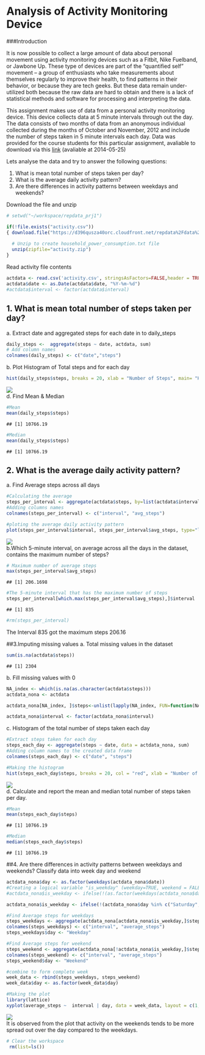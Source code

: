 # Analysis of Activity Monitoring Device



###Introduction

It is now possible to collect a large amount of data about personal movement using activity monitoring devices such as a Fitbit, Nike Fuelband, or Jawbone Up. These type of devices are part of the “quantified self” movement – a group of enthusiasts who take measurements about themselves regularly to improve their health, to find patterns in their behavior, or because they are tech geeks. But these data remain under-utilized both because the raw data are hard to obtain and there is a lack of statistical methods and software for processing and interpreting the data.

This assignment makes use of data from a personal activity monitoring device. This device collects data at 5 minute intervals through out the day. The data consists of two months of data from an anonymous individual collected during the months of October and November, 2012 and include the number of steps taken in 5 minute intervals each day. Data was provided for the course students for this particular assignment, avaliable to download via this [link](https://d396qusza40orc.cloudfront.net/repdata%2Fdata%2Factivity.zip) (avaliable at 2014-05-25)

Lets analyse the data and try to answer the following questions:

1. What is mean total number of steps taken per day?
2. What is the average daily activity pattern?
3. Are there differences in activity patterns between weekdays and weekends?

 Download the file and unzip

```r
# setwd("~/workspace/repdata_prj1")

if(!file.exists("activity.csv"))
{ download.file("https://d396qusza40orc.cloudfront.net/repdata%2Fdata%2Factivity.zip",destfile="activity.zip")
  
  # Unzip to create household_power_consumption.txt file
  unzip(zipfile="activity.zip")
}
```
 Read activity file contents

```r
actdata <- read.csv('activity.csv', stringsAsFactors=FALSE,header = TRUE, sep = ",",colClasses=c("numeric", "character", "numeric"))
actdata$date <- as.Date(actdata$date, "%Y-%m-%d")
#actdata$interval <- factor(actdata$interval)
```

## 1. What is mean total number of steps taken per day?
a. Extract date and aggregated steps for each date in to daily_steps

```r
daily_steps <-  aggregate(steps ~ date, actdata, sum)
# Add column names
colnames(daily_steps) <- c("date","steps")
```

b. Plot Histogram of Total steps and for each day

```r
hist(daily_steps$steps, breaks = 20, xlab = "Number of Steps", main= "Histogram of the total steps taken each day")
```

![](PA1_template_files/figure-html/unnamed-chunk-4-1.png)<!-- -->
</br>d. Find Mean & Median

```r
#Mean
mean(daily_steps$steps)
```

```
## [1] 10766.19
```


```r
#Median
mean(daily_steps$steps)
```

```
## [1] 10766.19
```

## 2. What is the average daily activity pattern?
a. Find Average steps across all days

```r
#Calculating the average
steps_per_interval <- aggregate(actdata$steps, by=list(actdata$interval), FUN=mean, na.rm=TRUE)
#Adding columns names
colnames(steps_per_interval) <- c("interval", "avg_steps")

#ploting the average daily activity pattern 
plot(steps_per_interval$interval, steps_per_interval$avg_steps, type="l", col="blue", lwd=2, xlab="Interval [minutes]", ylab="Average number of steps", main="Average Daily Activity Pattern)")
```

![](PA1_template_files/figure-html/unnamed-chunk-7-1.png)<!-- -->
</br>b.Which 5-minute interval, on average across all the days in the dataset, contains the maximum number of steps?

```r
# Maximum number of average steps 
max(steps_per_interval$avg_steps)
```

```
## [1] 206.1698
```

```r
#The 5-minute interval that has the maximum number of steps
steps_per_interval[which.max(steps_per_interval$avg_steps),]$interval
```

```
## [1] 835
```

```r
#rm(steps_per_interval)
```
The Interval 835 got the maximum steps 206.16

##3.Imputing missing values
a. Total missing values in the dataset

```r
sum(is.na(actdata$steps))
```

```
## [1] 2304
```
b. Fill missing values with 0

```r
NA_index <- which(is.na(as.character(actdata$steps)))
actdata_nona <- actdata

actdata_nona[NA_index, ]$steps<-unlist(lapply(NA_index, FUN=function(NA_index) {steps_per_interval[actdata[NA_index,]$interval ==steps_per_interval$interval,]$avg_steps}))

actdata_nona$interval <- factor(actdata_nona$interval)
```

c. Histogram of the total number of steps taken each day

```r
#Extract steps taken for each day
steps_each_day <- aggregate(steps ~ date, data = actdata_nona, sum)
#Adding column names to the created data frame
colnames(steps_each_day) <- c("date", "steps")

#Making the histogram
hist(steps_each_day$steps, breaks = 20, col = "red", xlab = "Number of Steps", main= "Histogram of the total number of steps taken each day")
```

![](PA1_template_files/figure-html/unnamed-chunk-12-1.png)<!-- -->
</br>d. Calculate and report the mean and median total number of steps taken per day.

```r
#Mean
mean(steps_each_day$steps)
```

```
## [1] 10766.19
```


```r
#Median
median(steps_each_day$steps)
```

```
## [1] 10766.19
```

##4. Are there differences in activity patterns between weekdays and weekends?
Classify data into week day and weekend

```r
actdata_nona$day <- as.factor(weekdays(actdata_nona$date))
#Creating a logical variable "is_weekday" (weekday=TRUE, weekend = FALE) :
#actdata_nona$is_weekday <- ifelse(!(as.factor(weekdays(actdata_nona$date)) %in% c("Saturday","Sunday")), TRUE, FALSE) 

actdata_nona$is_weekday <- ifelse(!(actdata_nona$day %in% c("Saturday","Sunday")), TRUE, FALSE) 

#Find Average steps for weekdays
steps_weekdays <- aggregate(actdata_nona[actdata_nona$is_weekday,]$steps, by=list(interval=actdata_nona[actdata_nona$is_weekday,]$interval), FUN=mean)
colnames(steps_weekdays) <- c("interval", "average_steps")
steps_weekdays$day <- "Weekday"

#Find Average steps for weekend
steps_weekend <- aggregate(actdata_nona[!actdata_nona$is_weekday,]$steps, by=list(interval=actdata_nona[!actdata_nona$is_weekday,]$interval), FUN=mean)
colnames(steps_weekend) <- c("interval", "average_steps")
steps_weekend$day <- "Weekend"

#combine to form complete week
week_data <- rbind(steps_weekdays, steps_weekend)
week_data$day <- as.factor(week_data$day)

#Making the plot
library(lattice)
xyplot(average_steps ~  interval | day, data = week_data, layout = c(1,2), type ="l", ylab="Number of Steps")
```

![](PA1_template_files/figure-html/unnamed-chunk-15-1.png)<!-- -->
</br>It is observed from the plot that activity on the weekends tends to be more spread out over the day compared to the weekdays.

```r
# Clear the workspace
 rm(list=ls())
```

